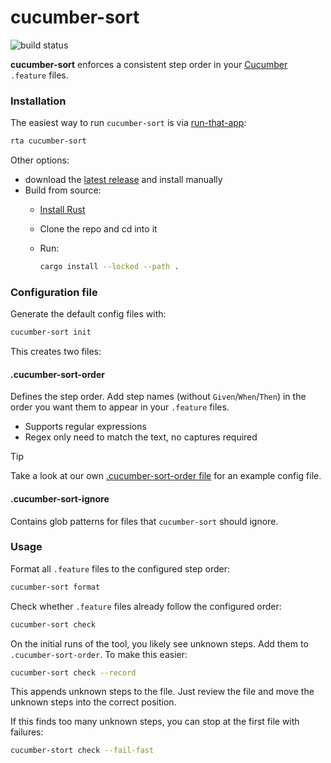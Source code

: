 # cucumber-sort

![build status](https://github.com/kevgo/cucumber-sort/actions/workflows/ci.yml/badge.svg)

**cucumber-sort** enforces a consistent step order in your
[Cucumber](https://cucumber.io) `.feature` files.

### Installation

The easiest way to run `cucumber-sort` is via
[run-that-app](https://github.com/kevgo/run-that-app):

```zsh
rta cucumber-sort
```

Other options:

- download the
  [latest release](https://github.com/kevgo/cucumber-sort/releases/latest) and
  install manually
- Build from source:
  - [Install Rust](https://rustup.rs)
  - Clone the repo and cd into it
  - Run:

    ```zsh
    cargo install --locked --path .
    ```

### Configuration file

Generate the default config files with:

```zsh
cucumber-sort init
```

This creates two files:

#### .cucumber-sort-order

Defines the step order. Add step names (without `Given`/`When`/`Then`) in the
order you want them to appear in your `.feature` files.

- Supports regular expressions
- Regex only need to match the text, no captures required

> [!TIP]
> Take a look at our own [.cucumber-sort-order file](.cucumber-sort-order) for
> an example config file.

#### .cucumber-sort-ignore

Contains glob patterns for files that `cucumber-sort` should ignore.

### Usage

Format all `.feature` files to the configured step order:

```zsh
cucumber-sort format
```

Check whether `.feature` files already follow the configured order:

```zsh
cucumber-sort check
```

On the initial runs of the tool, you likely see unknown steps. Add them to
`.cucumber-sort-order`. To make this easier:

```zsh
cucumber-sort check --record
```

This appends unknown steps to the file. Just review the file and move the
unknown steps into the correct position.

If this finds too many unknown steps, you can stop at the first file with
failures:

```zsh
cucumber-stort check --fail-fast
```
